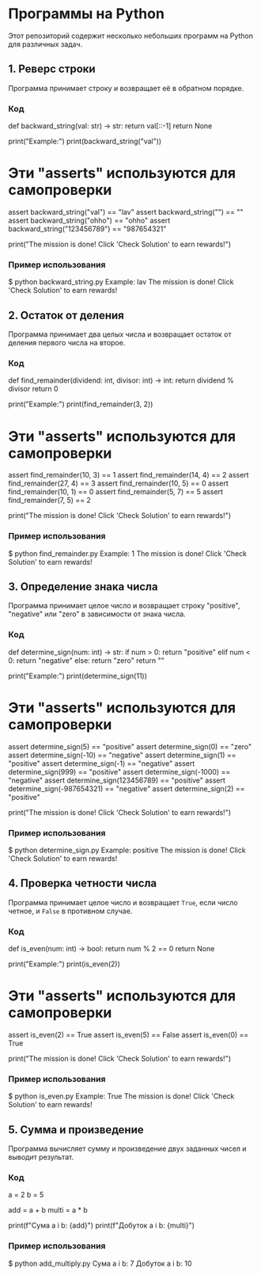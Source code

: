# Программы на Python

Этот репозиторий содержит несколько небольших программ на Python для различных задач.

## 1. Реверс строки

Программа принимает строку и возвращает её в обратном порядке.

### Код

def backward_string(val: str) -> str:
    return val[::-1]
    return None

print("Example:")
print(backward_string("val"))

# Эти "asserts" используются для самопроверки
assert backward_string("val") == "lav"
assert backward_string("") == ""
assert backward_string("ohho") == "ohho"
assert backward_string("123456789") == "987654321"

print("The mission is done! Click 'Check Solution' to earn rewards!")

### Пример использования

$ python backward_string.py
Example:
lav
The mission is done! Click 'Check Solution' to earn rewards!

## 2. Остаток от деления

Программа принимает два целых числа и возвращает остаток от деления первого числа на второе.

### Код

def find_remainder(dividend: int, divisor: int) -> int:
    return dividend % divisor
    return 0

print("Example:")
print(find_remainder(3, 2))

# Эти "asserts" используются для самопроверки
assert find_remainder(10, 3) == 1
assert find_remainder(14, 4) == 2
assert find_remainder(27, 4) == 3
assert find_remainder(10, 5) == 0
assert find_remainder(10, 1) == 0
assert find_remainder(5, 7) == 5
assert find_remainder(7, 5) == 2

print("The mission is done! Click 'Check Solution' to earn rewards!")

### Пример использования

$ python find_remainder.py
Example:
1
The mission is done! Click 'Check Solution' to earn rewards!

## 3. Определение знака числа

Программа принимает целое число и возвращает строку "positive", "negative" или "zero" в зависимости от знака числа.

### Код

def determine_sign(num: int) -> str:
    if num > 0:
        return "positive"
    elif num < 0:
        return "negative"
    else:
        return "zero"
    return ""

print("Example:")
print(determine_sign(11))

# Эти "asserts" используются для самопроверки
assert determine_sign(5) == "positive"
assert determine_sign(0) == "zero"
assert determine_sign(-10) == "negative"
assert determine_sign(1) == "positive"
assert determine_sign(-1) == "negative"
assert determine_sign(999) == "positive"
assert determine_sign(-1000) == "negative"
assert determine_sign(123456789) == "positive"
assert determine_sign(-987654321) == "negative"
assert determine_sign(2) == "positive"

print("The mission is done! Click 'Check Solution' to earn rewards!")

### Пример использования

$ python determine_sign.py
Example:
positive
The mission is done! Click 'Check Solution' to earn rewards!

## 4. Проверка четности числа

Программа принимает целое число и возвращает `True`, если число четное, и `False` в противном случае.

### Код

def is_even(num: int) -> bool:
    return num % 2 == 0
    return None

print("Example:")
print(is_even(2))

# Эти "asserts" используются для самопроверки
assert is_even(2) == True
assert is_even(5) == False
assert is_even(0) == True

print("The mission is done! Click 'Check Solution' to earn rewards!")

### Пример использования

$ python is_even.py
Example:
True
The mission is done! Click 'Check Solution' to earn rewards!

## 5. Сумма и произведение

Программа вычисляет сумму и произведение двух заданных чисел и выводит результат.

### Код

a = 2
b = 5

add = a + b
multi = a * b

print(f"Сума a і b: {add}")
print(f"Добуток a і b: {multi}")

### Пример использования

$ python add_multiply.py
Сума a і b: 7
Добуток a і b: 10
